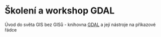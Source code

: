 Školení a workshop GDAL
=======================

Úvod do světa GIS bez GISů - knihovna [GDAL](https://gdal.org) a její nástroje na příkazové řádce
